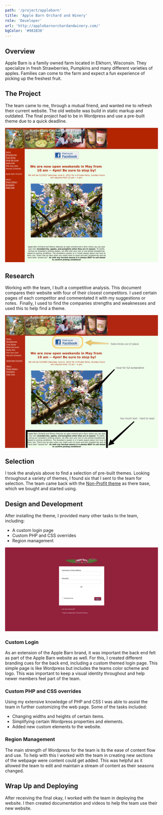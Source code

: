 ```yaml
---
path: '/project/applebarn'
title: 'Apple Barn Orchard and Winery'
role: 'Developer'
url: 'http://applebarnorchardandwinery.com/'
bgColor: '#981B38'
---
```


## Overview

Apple Barn is a family owned farm located in Elkhorn, Wisconsin. They specialize in fresh Strawberries, Pumpkins and many different varieties of apples. Families can come to the farm and expect a fun experience of picking up the freshest fruit.

## The Project

The team came to me, through a mutual friend, and wanted me to refresh their current website. The old website was build in static markup and outdated. The final project had to be in Wordpress and use a pre-built theme due to a quick deadline.

![The Old Website](./old-website.png)

## Research

Working with the team, I built a competitive analysis. This document compares their website with four of their closest competitors. I used certain pages of each competitor and commentated it with my suggestions or notes.  Finally, I used to find the companies strengths and weaknesses and used this to help find a theme.

![Sample of Competitive Analysis](./ana.png)

## Selection

I took the analysis above to find a selection of pre-built themes. Looking throughout a variety of themes, I found six that I sent to the team for selection. The team came back with the [Non-Profit theme](https://organicthemes.com/theme/non-profit-theme/) as there base, which we bought and started using.

## Design and Development

After installing the theme, I provided many other tasks to the team, including:

* A custom login page
* Custom PHP and CSS overrides
* Region management

![Login Screen](./login.png)

### Custom Login

As an extension of the Apple Barn brand, it was important the back end felt as part of the Apple Barn website as well. For this, I created different branding cues for the back end, including a custom themed login page. This simple page is like Wordpress but includes the teams color scheme and logo. This was important to keep a visual identity throughout and help newer members feel part of the team.

### Custom PHP and CSS overrides

Using my extensive knowledge of PHP and CSS I was able to assist the team in further customizing the web page. Some of the tasks included:

* Changing widths and heights of certain items.
* Simplifying certain Wordpress properties and elements.
* Added new custom elements to the website.

### Region Management

The main strength of Wordpress for the team is its the ease of content flow and use. To help with this I worked with the team in creating new sections of the webpage were content could get added. This was helpful as it allowed the team to edit and maintain a stream of content as their seasons changed.

## Wrap Up and Deploying

After receiving the final okay, I worked with the team in deploying the website. I then created documentation and videos to help the team use their new website.
